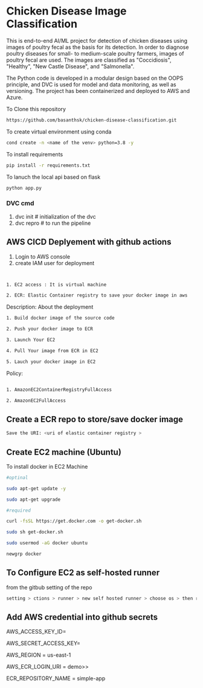 # Chicken Disease Image Classification
This is end-to-end AI/ML project for detection of  chicken diseases using images of poultry fecal as the basis for its detection. In order to diagnose poultry diseases for small- to medium-scale poultry farmers, images of poultry fecal are used. The images are classified as "Coccidiosis", "Healthy", "New Castle Disease", and "Salmonella".

The Python code is developed in a modular design based on the OOPS principle, and DVC is used for model and data monitoring, as well as versioning. The project has been containerized and deployed to AWS and Azure.

To Clone this repository 

```bash
https://github.com/basanthsk/chicken-disease-classification.git
```
To create virtual environment using conda

```bash
cond create -n <name of the venv> python=3.8 -y
```

To install requirements
```bash
pip install -r requirements.txt
```

To lanuch the local api based on flask

```bash 
python app.py
```

### DVC cmd
1. dvc init # initialization of the dvc 
2. dvc repro # to run the pipeline

## AWS CICD Deplyement with github actions
 1. Login to AWS console
 2. create IAM user for deployment
  ```bash
  

1. EC2 access : It is virtual machine

2. ECR: Elastic Container registry to save your docker image in aws
```

Description: About the deployment

```bash
1. Build docker image of the source code

2. Push your docker image to ECR

3. Launch Your EC2 

4. Pull Your image from ECR in EC2

5. Lauch your docker image in EC2
```

Policy:
```bash

1. AmazonEC2ContainerRegistryFullAccess

2. AmazonEC2FullAccess
```
## Create a ECR repo to store/save docker image

```bash
Save the URI: <uri of elastic container registry >
```

## Create EC2 machine (Ubuntu)
To install docker in EC2 Machine
``` bash
#optinal

sudo apt-get update -y

sudo apt-get upgrade

#required

curl -fsSL https://get.docker.com -o get-docker.sh

sudo sh get-docker.sh

sudo usermod -aG docker ubuntu

newgrp docker
```

## To Configure EC2 as self-hosted runner
from the gitbub setting of the repo
```bash
setting > ctions > runner > new self hosted runner > choose os > then run command one by one
```
## Add AWS credential into github secrets

AWS_ACCESS_KEY_ID=

AWS_SECRET_ACCESS_KEY=

AWS_REGION = us-east-1

AWS_ECR_LOGIN_URI = demo>>  <ecr uri>

ECR_REPOSITORY_NAME = simple-app

